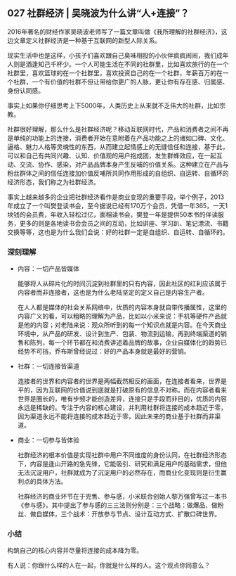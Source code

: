 ## 027 社群经济 | 吴晓波为什么讲“人+连接”？

2016年著名的财经作家吴晓波老师写了一篇文章叫做《我所理解的社群经济》，这边文章定义社群经济是一种基于互联网的新型人际关系。

现实生活中也是这样，小孩子们喜欢跟自己臭味相投的小伙伴疯疯闹闹，我们成年人则是酒逢知己千杯少。一个人可能生活在不同的社群里，比如喜欢旅行的在一个社群里，喜欢篮球的在一个社群里，喜欢投资自己的在一个社群，年薪百万的在一个社群，一个有价值的社群不但让带给你更广的人脉，更让你有存在感、归属感、身份认同感。

事实上如果你仔细思考上下5000年，人类历史上从来就不乏伟大的社群，比如宗教。

社群很好理解，那么什么是社群经济呢？移动互联网时代，产品和消费者之间不再是单纯的功能上的连接，消费者开始在意附着在产品功能之上的诸如口碑、文化、逼格、魅力人格等灵魂性的东西，从而建立起情感上的无缝信任和连接，基于此，可以和自己有共同兴趣、认知、价值观的用户抱成团，发生群蜂效应，在一起互动、交流、协作、感染，对产品品牌本身产生反哺的价值关系。这种建立在产品与粉丝群体之间的信任连接加价值反哺所共同作用形成的自组织、自运转、自循环的经济形态，我们称之为社群经济。

事实上越来越多的企业把社群经济看作是商业变现的重要手段，举个例子，2013年成立了一个叫樊登读书会，至今据说已经有170万个会员，凭借一年365，一天1块钱的会员费，年收入轻松过亿，面相读书会，樊登一年是提供50本书的伴读服务，更多的则是各地读书会会员之间的互动，比如讲座、学习趴、笔记漂流、书籍交换等等，这也是为什么我们会说：好的社群一定是自组织、自运转、自循环的。

### 深刻理解

- 内容：一切产品皆媒体

	能够将人从碎片化的时间沉淀到社群里的只有内容，因此社区的红利应该属于内容者而非连接者，这也是为什么老陆坚定的定义自己是内容生产者。
	
	在人人都是媒体的社会关系网络中，优质的内容本身就自带传播属性，这里的内容广义的看，可以粗略的理解为产品，比如以小米来说：手机等硬件产品就是他的内容；对老陆来说：观众所听到的每一个知识点就是内容。在今天商业环境中，从产品的研发、设计到生产、包装、物流到运输，再到终端渠道的销售和陈列，每一个环节都在和消费讲述着品牌的故事，企业自媒体化的趋势已经势不可挡，乔布斯曾经说过：好的产品本身就是最好的营销。
	
- 社群：一切连接皆渠道

	连接者的世界和内容者的世界是两幅截然相反的画面，在连接者看来，世界是平的，因为互联网的价值说到底就是打破原有的信息不对称。而在内容者看来世界是圈长的，唯有步频才能创造差异，连接只是手段而非目的，优质的内容永远是稀缺的。专注于内容的核心建设，并利用社群将连接的成本趋近于零，因为渠道永远不能将连接的成本趋近于零，因此未来的商业基于社群而非渠道。
	
- 商业：一切参与皆体验

	社群经济的根本价值是实现社群中用户不同维度的身份认同，在社群经济形态下，内容是逢山开路的急先锋，它能吸引、研究和满足用户的基础需求，但他无法沉淀用户，社群就成为了沉淀用户的必然存在，而商业化变现则是衍生赢利点的具体方法。
	
	社群经济的商业环节在于兜售、参与感，小米联合创始人黎万强曾写过一本书《参与感》，其中提出了参与感的三三法则分别是：三个战略：做爆品、做粉丝、做自媒体，三个战术：开放参与节点、设计互动方式、扩散口碑世界。
	
### 小结

构筑自己的核心内容并尽量将连接的成本降为零。
 	
有人说：你跟什么样的人在一起，你就是什么样的人。这个观点你同意么？
 	

